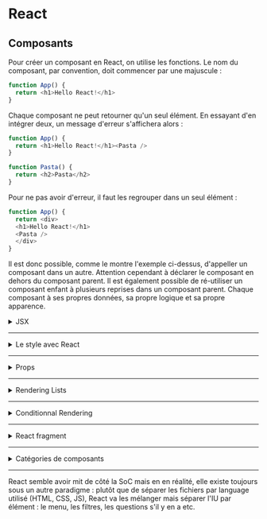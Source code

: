 # React

## Composants

Pour créer un composant en React, on utilise les fonctions. Le nom du composant, par convention, doit commencer par une majuscule :

```js
function App() {
  return <h1>Hello React!</h1>
}
```

Chaque composant ne peut retourner qu'un seul élément. En essayant d'en intégrer deux, un message d'erreur s'affichera alors :

```js
function App() {
  return <h1>Hello React!</h1><Pasta />
}

function Pasta() {
  return <h2>Pasta</h2>
}
```

Pour ne pas avoir d'erreur, il faut les regrouper dans un seul élément :

```js
function App() {
  return <div>
  <h1>Hello React!</h1>
  <Pasta />
  </div>
}
```

Il est donc possible, comme le montre l'exemple ci-dessus, d'appeller un composant dans un autre.
Attention cependant à déclarer le composant en dehors du composant parent. Il est également possible de ré-utiliser un composant enfant à plusieurs reprises dans un composant parent.
Chaque composant à ses propres données, sa propre logique et sa propre apparence.

<details>
<summary>JSX</summary>
<br/>

JSX est une syntaxe déclarative pour décrire à quoi un composant ressemble et comment il fonctionne. Un composant doit retourner un block JSX.  
JSX est une extension de Javascript qui autorise l'intégration de Javascript, CSS et de composants React dans du HTML.  
Chaque élément JSX est converti en un appel d'une fonction `React.createElement`. Il est possible d'utiliser React sans JSX mais cela multiplierait les lignes de code.

Contrairement à JS, React utilise une syntaxe déclarative : on décrit à quoi ressemble l'IU en utilisant JSX, basé sur la donnée courante. React est détaché du DOM : on ne touche pas au DOM avec React (à l'inverse de JS). L'IU est une réflection de la donnée courante et React synchronise l'IU avec la donnée.

JSX fonctionne essentiellement comme HTML, mais on peut entrer du code JavaScript entre `{}`. Cependant on ne peut pas utiliser de `if/else`, de boucle `for`, de switch à l'intérieur des `{}`...Mais on peut utiliser les méthodes d'Array tel que `.map`.  
**NB** : On peut quand même utiliser les `if/else`, les boucles `for` en dehors du JS de JSX. Autrement dit en JSX pur.

JSX ne peut avoir qu'une seule racine `root`. S'il en faut davantage, il faut utiliser `<React.Fragment>`

</details>

---

<details>
<summary>Le style avec React</summary>
<br/>

Pour modifier le style, il n'est pas possible d'attribuer une propriété et sa valeur comme on peut le faire en HTML. Il faut entrer la valeur entre `{}` pour entrer en écriture Javascript, puis à nouveau `{}` pour créer un object :
```js
function Header() {
  return <h1 style={{color: "red" }}>Fast React Pizza Co.</h1>
}
```
**NB** : en JSX, les propriétés doivent être écrites en camelCase  
`font-size` &rarr; `fontSize`

Pour ajouter d'autres attributs de style, on peut ajouter d'autres propriétés dans l'object :
```js
function Header() {
  return <h1 style={{color: "red", fontSize: "45px", textTransform: "uppercase" }}>Fast React Pizza Co.</h1>
}
```

Ou également définir une variable et l'appeler ensuite :
```js
function Header() {
  const style = {color: "red", fontSize: "45px", textTransform: "uppercase" };

  return <h1 style={style}>Fast React Pizza Co.</h1>
}
```

On peut importer un fichier CSS externe :
```js
import "<chemin_du_fichier_CSS>";
```

**NB** : En JSX, on ne nomme pas une classe avec `class="myClass"` mais avec `className="myClass"`.
</details>

---
<details>
<summary>Props</summary>
<br/>

Les Props peuvent être considérés comme un moyen de communication entre un composant parent et un composant enfant. Ils permettent de configurer et de personnaliser les composants tel les paramètres. 

Pour définir des Props, il faut les assigner au composant parent, c'est lui qui contrôle à quoi doivent ressembler les composants enfants : 
```js
function Menu() {
  return (
    <div className="menu">
      <h2>Our menu</h2>
      <Pizza
        name="Pizza Spinaci"
        ingredients="Tomato, mozarella, spinach, and ricotta cheese"
        photoName="pizzas/spinaci.jpg"
        price="10"
      />
    </div>
  );
}
```

On indique `props` en tant que paramètre du composant enfant et on modifie les attributs pour qu'il récupère les paramètres (entre `{}` et sans `""` car il s'agit d'objets JS) :
```js
function Pizza(props) {
  return (
    <div>
      <img src={props.photoName} alt={props.name} />
      <h3>{props.name}</h3>
      <p>{props.ingredients}</p>
    </div>
  );
}
```
En définissant de nouveaux props pour un composant, un nouveau block va être ajouté au rendu :
```js
function Menu() {
  return (
    <div className="menu">
      <h2>Our menu</h2>
      <Pizza
        name="Pizza Spinaci"
        ingredients="Tomato, mozarella, spinach, and ricotta cheese"
        photoName="pizzas/spinaci.jpg"
        price={10}
      />

      <Pizza
        name= "Pizza Funghi"
        ingredients= "Tomato, mozarella, mushrooms, and onion"
        price={12}
        photoName= "pizzas/funghi.jpg"
      />
    </div>
  );
}
```
Mettre le prix entre `{}` permet de pouvoir faire des opérations dessus au besoin. Sans eux, la valeur est de type string et n'est pas exploitable pour un calcul.

Attention, les props sont immuables ! Dans le cas où on a besoin de modifier la donnée, il faut dans ce cas utiliser les états (state).

En aucun cas un composant ne doit modifier les données déclarées en dehors de celui-ci !  
Il est important de noter que le flux de données est à sens unique : du composant parent vers le composant enfant. Et jamais dans l'autre sens !
Cela permet de rendre les applications plus prédictibles et plus simples à comprendre. De plus il est plus simple de debug car on a plus de contrôles sur les données. Et dernier point, cela rend l'application plus performante !  
**Angular** à l'inverse, autorise la communication des données dans les deux sens.

<details>
<summary>Destructuration de Props</summary>
<br/>

Pour éviter d'écrire `props` pour chaque élément que l'on souhaite récupérer dans le composant enfant, on peut destructurer le Props en passant l'oject en paramètre du composant enfant :
```js
function Pizza({ pizzaObj }) {

  if (pizzaObj.soldOut) return null;

  return (
    <li className="pizza">
      <img src={pizzaObj.photoName} alt={pizzaObj.name} />
      <div>
        <h3>{pizzaObj.name}</h3>
        <p>{pizzaObj.ingredients}</p>
        <span>{pizzaObj.price}</span>
      </div>
    </li>
  );
}
```
Pour pousser encore plus loin, on peut destructurer l'objet et ne faire appel qu'aux propriétés dans le composant enfant.

</details>

---
<details>
<summary>Prop drilling</summary>
<br/>

Le prop drilling est le fait de transmettre un ou des props à un composant enfant qui ne va pas se servir de ces props, mais simplement les transmettre à un ou plusieurs de ses propres enfants.

</details>

---
<details>
<summary>PropTypes</summary>
<br/>

Les PropTypes permettent de spécifier le type des données attendues pour les props.  
Il faut d'abord faire un import :
```js
import PropTypes from "prop-types";
```
Pas besoin d'installation car c'est déjà inclus dans la librairie React.  
On peut définit pour chaque composant, le ou les props et le type de donnée attendue :
```js
StarRating.propTypes = {
  maxRating: PropTypes.number,
  defaultRating: PropTypes.number,
  color: PropTypes.string,
  size: PropTypes.number,
  messages: PropTypes.array,
  className: PropTypes.string
}
```
Un message d'erreur s'affichera un console si les données reçues n'ont pas pas le bon type.

`.isRequired` spécifie que le prop est requis. Cependant si on définit des valeurs par défaut, cela n'a pas d'intérêts.
</details>
</details>

---

<details>
<summary>Rendering Lists</summary>
<br/>

Pour boucler sur un tableau, on utilise nos connaissances en JS. On utilise la méthode `.map` d'Array :
```js
<ul className="pizzas">
  {pizzaData.map((pizza) => (
    <Pizza pizzaObj={pizza} key={pizza.name} />
  ))}
</ul>
```
`pizzaData` étant ici notre tableau d'objects.
Pour chaque itération, on transmet les données à un nouveau composant enfant, ici `<Pizza />`.

</details>

---

<details>
<summary>Conditionnal Rendering</summary>

---

<details>
<summary>&&</summary>
<br/>

L'idée ici est de créer une condition avec l'opérateur `&&` et le principe d'évaluation en court-circuit :
```js
const a1 = true && true; // t && t renvoie true
const a2 = true && false; // t && f renvoie false
const a3 = false && true; // f && t renvoie false
const a4 = false && 3 === 4; // f && f renvoie false
const a5 = "Chat" && "Chien"; // t && t renvoie Chien
const a6 = false && "Chat"; // f && t renvoie false
const a7 = "Chat" && false; // t && f renvoie false
```

Renvoie la 1ère proposition si elle peut être convertie en false et renvoie la 2ème proposition sinon. Lorsqu'il est utilisé avec des valeurs booléennes, && renvoie true si les deux opérandes valent true et false sinon.

```js
function Footer() {
const hour = new Date().getHours();
const openHour = 12;
const closeHour = 22;
const isOpen = hour >= openHour && hour <= closeHour;

  return (
    <footer className="footer">
      {isOpen && (
        <div className="order">
          <p>
            We're open until {closeHour}:00. Come visit us or order online !
          </p>
          <button className="btn">Order</button>
        </div>
      )}
    </footer>
  );
}
```
Ici le `<p>[...]</p>` est renvoyé uniquement si il est entre 12:00 et 22h00. Sinon `isOpen` est considéré comme false et donc le paragraphe n'est pas retourné.

A noter que l'opérateur `||` (OR) fonctionne dans le sens inverse :
```js
const o1 = true || true; // t || t renvoie true
const o2 = false || true; // f || t renvoie true
const o3 = true || false; // t || f renvoie true
const o4 = false || 3 === 4; // f || f renvoie false
const o5 = "Chat" || "Chien"; // t || t renvoie Chat
const o6 = false || "Chat"; // f || t renvoie Chat
const o7 = "Chat" || false; // t || f renvoie Chat
```
Renvoie la 1ère proposition si elle peut être convertie en true et renvoie la 2ème proposition sinon. Lorsqu'il est utilisé avec des valeurs booléennes, || renvoie true si l'un des deux opérandes vaut true et false si les deux valent false.
</details>

---

<details>
<summary>Opérateur ternaire</summary>
<br/>

On peut également utiliser un opérateur ternaire : `<condition> ? <si_vrai> : <si_faux>` :
```js
function Menu() {
  const pizzas = pizzaData; // pizzaData est un tableau d'objets
  const numPizzas = pizzas.length;

  return (
    <div className="menu">
      <h2>Our menu</h2> 
      {numPizzas > 0 ? (
        <ul className="pizzas">
          {pizzas.map((pizza) => (
            <Pizza pizzaObj={pizza} key={pizza.name} />
          ))}
        </ul> 
      ) : ( 
      <p>We're still working on our menu. Please come back later</p> 
      )} 
    </div> 
  );
}
```

On peut utiliser les opérateurs pour conditionner une classe :
```js
<li className={`pizza ${pizzaObj.soldOut ? "sold-out" : ""}`}>
```

</details>

---

<details>
<summary>Returns multiple</summary>
<br/>

On peut mettre en place plusieurs `return` avec des conditions :
```js
function Pizza(props) {

  if (props.pizzaObj.soldOut) return null;

  return (
    <li className="pizza">
      <img src={props.pizzaObj.photoName} alt={props.pizzaObj.name} />
      <div>
        <h3>{props.pizzaObj.name}</h3>
        <p>{props.pizzaObj.ingredients}</p>
        <span>{props.pizzaObj.price}</span>
      </div>
    </li>
  );
}
```
</details>
</details>

---

<details>
<summary>React fragment</summary>
<br/>

D'après les règles JSX, on ne peut retourner qu'un élément. On a du coup tendance à englober le tout d'une `div`. Il est possible de grouper plusieurs éléments grâce à la balise fragment `<></>` :
```js
function Menu() {
  const pizzas = pizzaData;
  const numPizzas = pizzas.length;

  return (
    <div className="menu">
      <h2>Our menu</h2>

      {numPizzas > 0 ? (
        <>
          <p>Authentic italian cuisine, 6 creative dishes to choose from. All from our stone oven, all organic, all delicious.</p>

          <ul className="pizzas">
            {pizzas.map((pizza) => (
              <Pizza pizzaObj={pizza} key={pizza.name} />
            ))}
          </ul>
        </>
      ) : (
        <p>We're still working on our menu. Please come back later</p>
      )}
    </div>
  );
}
```

</details>

---

<details>
<summary>Catégories de composants</summary>
<br/>

On peut distinguerr 3 grandes catégories de composants :

- Les composants sans état(s) / composants de présentation :  
1. Pas d'état
2. Peut recevoir des props et simplement présenter les données reçues ou d'autres éléments
3. Souvent petits et réutilisable

- Les composants avec état(s) :
1. Possède un ou des état(s)
2. Peuvent être réutilisés

- Les composants structurels :
1. Les pages, layouts, ou "screens" de l'app
2. Résultat d'une composition
3. Peuvent être gros et non réutilisable (mais ce n'est pas forcément le cas)

</details>

---

React semble avoir mit de côté la SoC mais en en réalité, elle existe toujours sous un autre paradigme : plutôt que de séparer les fichiers par language utilisé (HTML, CSS, JS), React va les mélanger mais séparer l'IU par élément : le menu, les filtres, les questions s'il y en a etc.